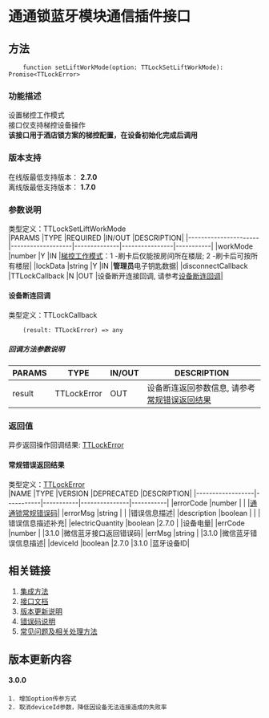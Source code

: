 # 通通锁蓝牙模块通信插件接口  

## 方法
```
    function setLiftWorkMode(option: TTLockSetLiftWorkMode): Promise<TTLockError>
```  

### 功能描述   
 设置梯控工作模式  
 接口仅支持梯控设备操作  
 **该接口用于酒店锁方案的梯控配置，在设备初始化完成后调用**  

### 版本支持   
 在线版最低支持版本： **2.7.0**   
 离线版最低支持版本： **1.7.0**  

### 参数说明  
 类型定义：TTLockSetLiftWorkMode  
 |PARAMS                |TYPE               |REQUIRED      |IN/OUT          |DESCRIPTION|
 |----------------------|-------------------|--------------|----------------|-----------|
 |workMode              |number             |Y             |IN              |[梯控工作模式](../参数声明/智能锁参数.md#TTLOCK_LIFT_WORKMODE)：1 -刷卡后仅能按房间所在楼层; 2 -刷卡后可按所有楼层|
 |lockData              |string             |Y             |IN              |**管理员**电子钥匙数据|
 |disconnectCallback    |TTLockCallback     |N             |OUT             |设备断开连接回调, 请参考[设备断连回调](#TTLockCallback)|  

#### <span name="TTLockCallback">设备断连回调</span>  
类型定义：TTLockCallback  
```
    (result: TTLockError) => any
```  
##### 回调方法参数说明  
 |PARAMS    |TYPE               |IN/OUT         |DESCRIPTION|
 |----------|-------------------|---------------|-----------|
 |result    |TTLockError        |OUT            |设备断连返回参数信息, 请参考[常规错误返回结果](#TTLockError)|  

### 返回值  
 异步返回操作回调结果: [TTLockError](#TTLockError)  

#### <span name="TTLockError">常规错误返回结果</span>  
 类型定义：[TTLockError](../对象类型说明/返回对象.md#TTLockError)   
 |NAME              |TYPE       |VERSION    |DEPRECATED     |DESCRIPTION|
 |------------------|-----------|-----------|---------------|-----------|
 |errorCode         |number     |           |               |[通通锁常规错误码](../参数声明/错误码.md)|
 |errorMsg          |string     |           |               |错误信息描述|
 |description       |boolean    |           |               |错误信息描述补充|
 |electricQuantity  |boolean    |2.7.0      |               |设备电量|
 |errCode           |number     |           |3.1.0          |微信蓝牙接口返回错误码|
 |errMsg            |string     |           |3.1.0          |微信蓝牙错误信息描述|
 |deviceId          |boolean    |2.7.0      |3.1.0          |蓝牙设备ID|  

## 相关链接  
 1. [集成方法](../../../README.md)  
 2. [接口文档](../接口文档.md)  
 3. [版本更新说明](../../版本更新说明.md)  
 4. [错误码说明](../参数声明/错误码.md)  
 5. [常见问题及相关处理方法](../常见问题.md)  

## 版本更新内容  
#### **3.0.0**  
    1. 增加option传参方式  
    2. 取消deviceId参数，降低因设备无法连接造成的失败率  